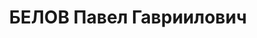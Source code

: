 ---
title: БЕЛОВ Павел Гавриилович
description: "Род. в 1890, Дальневосточный край, г. Ворошиловск, Россия, русский.\
  \ Род занятий: к моменту ареста работал заведующим лабораторией Каспского цементного\
  \ завода. Инженер-технолог. \n  Осужден Тройкой при НКВД ГССР 10.11.1937. Мера наказания:\
  \ расстрел с конфискацией личного имущества. Дата расстрела: 17.11.1937"
---